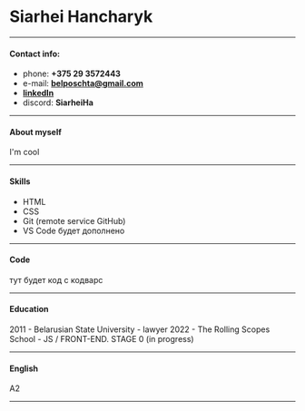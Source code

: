 # Siarhei Hancharyk
---

#### Contact info:
* phone: **+375 29 3572443**
* e-mail: **belposchta@gmail.com**
* [**linkedIn**](https://www.linkedin.com/in/siarhei-hancharyk-624509227)
* discord: **SiarheiHa** 
---

#### About myself
I'm cool

---

#### Skills
* HTML
* CSS
* Git (remote service GitHub)
* VS Code
будет дополнено

---

#### Code 
тут будет код с кодварс

---

#### Education
2011 - Belarusian State University - lawyer
2022 - The Rolling Scopes School - JS / FRONT-END. STAGE 0 (in progress)

---

#### English
A2

---